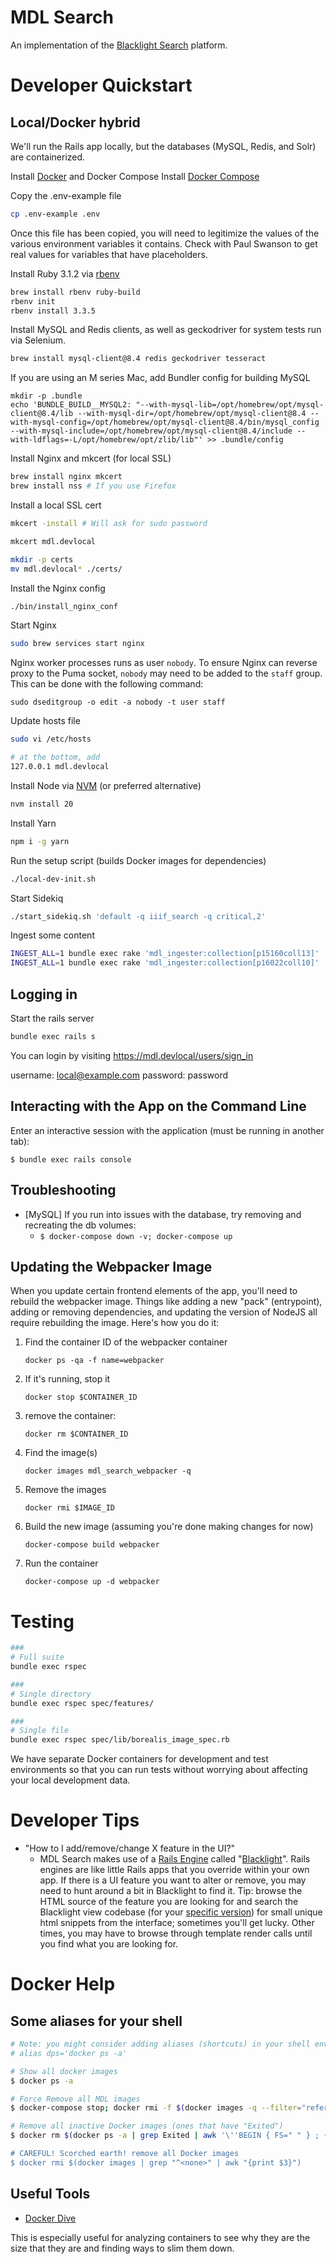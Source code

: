 # MDL Search

An implementation of the [Blacklight Search](http://projectblacklight.org/)
platform.

# Developer Quickstart

## Local/Docker hybrid

We'll run the Rails app locally, but the databases (MySQL, Redis, and Solr) are
containerized.

Install [Docker](https://docs.docker.com/engine/install/) and Docker Compose
Install [Docker Compose](https://docs.docker.com/compose/)

Copy the .env-example file

```bash
cp .env-example .env
```

Once this file has been copied, you will need to legitimize the values of the
various environment variables it contains. Check with Paul Swanson to get real
values for variables that have placeholders.

Install Ruby 3.1.2 via [rbenv](https://github.com/rbenv/rbenv)

```bash
brew install rbenv ruby-build
rbenv init
rbenv install 3.3.5
```

Install MySQL and Redis clients, as well as geckodriver for system tests run via
Selenium.

```bash
brew install mysql-client@8.4 redis geckodriver tesseract
```

If you are using an M series Mac, add Bundler config for building MySQL

```shell
mkdir -p .bundle
echo 'BUNDLE_BUILD__MYSQL2: "--with-mysql-lib=/opt/homebrew/opt/mysql-client@8.4/lib --with-mysql-dir=/opt/homebrew/opt/mysql-client@8.4 --with-mysql-config=/opt/homebrew/opt/mysql-client@8.4/bin/mysql_config --with-mysql-include=/opt/homebrew/opt/mysql-client@8.4/include --with-ldflags=-L/opt/homebrew/opt/zlib/lib"' >> .bundle/config
```

Install Nginx and mkcert (for local SSL)

```bash
brew install nginx mkcert
brew install nss # If you use Firefox
```

Install a local SSL cert

```bash
mkcert -install # Will ask for sudo password

mkcert mdl.devlocal

mkdir -p certs
mv mdl.devlocal* ./certs/
```

Install the Nginx config

```bash
./bin/install_nginx_conf
```

Start Nginx

```bash
sudo brew services start nginx
```

Nginx worker processes runs as user `nobody`. To ensure Nginx can reverse proxy
to the Puma socket, `nobody` may need to be added to the `staff` group. This
can be done with the following command:

```shell
sudo dseditgroup -o edit -a nobody -t user staff
```

Update hosts file

```bash
sudo vi /etc/hosts

# at the bottom, add
127.0.0.1 mdl.devlocal
```

Install Node via [NVM](https://github.com/nvm-sh/nvm) (or preferred alternative)

```bash
nvm install 20
```

Install Yarn

```bash
npm i -g yarn
```

Run the setup script (builds Docker images for dependencies)

```bash
./local-dev-init.sh
```

Start Sidekiq

```bash
./start_sidekiq.sh 'default -q iiif_search -q critical,2'
```

Ingest some content

```bash
INGEST_ALL=1 bundle exec rake 'mdl_ingester:collection[p15160coll13]'
INGEST_ALL=1 bundle exec rake 'mdl_ingester:collection[p16022coll10]'
```

## Logging in

Start the rails server

```bash
bundle exec rails s
```

You can login by visiting https://mdl.devlocal/users/sign_in

username: local@example.com
password: password

## Interacting with the App on the Command Line

Enter an interactive session with the application (must be running in another
tab):

`$ bundle exec rails console`

## Troubleshooting

* [MySQL] If you run into issues with the database, try removing and recreating
  the db volumes:
  * `$ docker-compose down -v; docker-compose up`

## Updating the Webpacker Image

When you update certain frontend elements of the app, you'll need to rebuild the
webpacker image. Things like adding a new "pack" (entrypoint), adding or
removing dependencies, and updating the version of NodeJS all require rebuilding
the image. Here's how you do it:

1) Find the container ID of the webpacker container

    `docker ps -qa -f name=webpacker`

2) If it's running, stop it

    `docker stop $CONTAINER_ID`

3) remove the container:

    `docker rm $CONTAINER_ID`

4) Find the image(s)

    `docker images mdl_search_webpacker -q`

5) Remove the images

    `docker rmi $IMAGE_ID`

6) Build the new image (assuming you're done making changes for now)

    `docker-compose build webpacker`

7) Run the container

    `docker-compose up -d webpacker`


# Testing

```bash
###
# Full suite
bundle exec rspec

###
# Single directory
bundle exec rspec spec/features/

###
# Single file
bundle exec rspec spec/lib/borealis_image_spec.rb
```

We have separate Docker containers for development and test environments so that
you can run tests without worrying about affecting your local development data.

# Developer Tips

* "How to I add/remove/change X feature in the UI?"
  * MDL Search makes use of a [Rails
    Engine](https://guides.rubyonrails.org/engines.html) called
    "[Blacklight](https://github.com/projectblacklight/blacklight)". Rails
    engines are like little Rails apps that you override within your own app. If
    there is a UI feature you want to alter or remove, you may need to hunt
    around a bit in Blacklight to find it. Tip: browse the HTML source of the
    feature you are looking for and search the Blacklight view codebase (for
    your [specific
    version](https://github.com/projectblacklight/blacklight/tree/v6.10.1/app/views))
    for small unique html snippets from the interface; sometimes you'll get
    lucky. Other times, you may have to browse through template render calls
    until you find what you are looking for.

# Docker Help

## Some aliases for your shell

```bash
# Note: you might consider adding aliases (shortcuts) in your shell env to make it easier to run these commands. e.g.:
# alias dps='docker ps -a'

# Show all docker images
$ docker ps -a

# Force Remove all MDL images
$ docker-compose stop; docker rmi -f $(docker images -q --filter="reference=mdl*")

# Remove all inactive Docker images (ones that have "Exited")
$ docker rm $(docker ps -a | grep Exited | awk '\''BEGIN { FS=" " } ; {print $1;}'\'')

# CAREFUL! Scorched earth! remove all Docker images
$ docker rmi $(docker images | grep "^<none>" | awk "{print $3}")
```

## Useful Tools

* [Docker Dive](https://github.com/wagoodman/dive)

This is especially useful for analyzing containers to see why they are the size
that they are and finding ways to slim them down.
